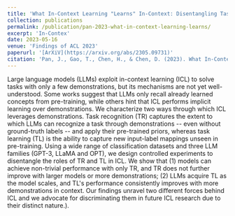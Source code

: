 ```yaml
---
title: 'What In-Context Learning "Learns" In-Context: Disentangling Task Recognition and Task Learning'
collection: publications
permalink: /publication/pan-2023-what-in-context-learning-learns/
excerpt: 'In-Contex'
date: 2023-05-16
venue: 'Findings of ACL 2023'
paperurl: '[ArXiV](https://arxiv.org/abs/2305.09731)'
citation: 'Pan, J., Gao, T., Chen, H., & Chen, D. (2023). What In-Context Learning "Learns" In-Context: Disentangling Task Recognition and Task Learning. Annual Meeting of the Association for Computational Linguistics.'
---
```

Large language models (LLMs) exploit in-context learning (ICL) to solve tasks with only a few demonstrations, but its mechanisms are not yet well-understood. Some works suggest that LLMs only recall already learned concepts from pre-training, while others hint that ICL performs implicit learning over demonstrations. We characterize two ways through which ICL leverages demonstrations. Task recognition (TR) captures the extent to which LLMs can recognize a task through demonstrations -- even without ground-truth labels -- and apply their pre-trained priors, whereas task learning (TL) is the ability to capture new input-label mappings unseen in pre-training. Using a wide range of classification datasets and three LLM families (GPT-3, LLaMA and OPT), we design controlled experiments to disentangle the roles of TR and TL in ICL. We show that (1) models can achieve non-trivial performance with only TR, and TR does not further improve with larger models or more demonstrations; (2) LLMs acquire TL as the model scales, and TL's performance consistently improves with more demonstrations in context. Our findings unravel two different forces behind ICL and we advocate for discriminating them in future ICL research due to their distinct nature.).
